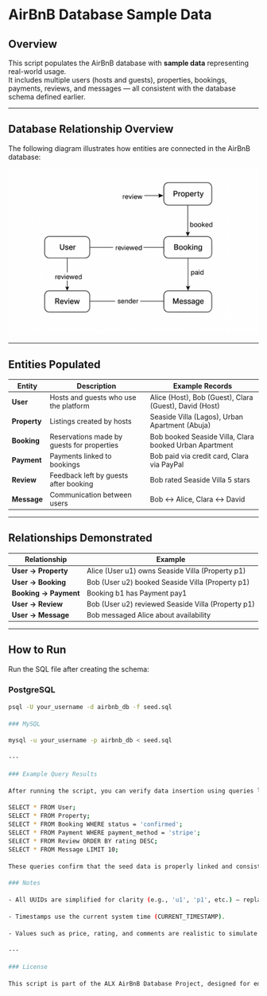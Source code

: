 # AirBnB Database Sample Data

## Overview
This script populates the AirBnB database with **sample data** representing real-world usage.  
It includes multiple users (hosts and guests), properties, bookings, payments, reviews, and messages — all consistent with the database schema defined earlier.

---

## Database Relationship Overview

The following diagram illustrates how entities are connected in the AirBnB database:

![Database Entity Relationships](./2DER.png)

---

## Entities Populated
| Entity | Description | Example Records |
|---------|--------------|----------------|
| **User** | Hosts and guests who use the platform | Alice (Host), Bob (Guest), Clara (Guest), David (Host) |
| **Property** | Listings created by hosts | Seaside Villa (Lagos), Urban Apartment (Abuja) |
| **Booking** | Reservations made by guests for properties | Bob booked Seaside Villa, Clara booked Urban Apartment |
| **Payment** | Payments linked to bookings | Bob paid via credit card, Clara via PayPal |
| **Review** | Feedback left by guests after booking | Bob rated Seaside Villa 5 stars |
| **Message** | Communication between users | Bob ↔ Alice, Clara ↔ David |

---

## Relationships Demonstrated
| Relationship | Example |
|---------------|----------|
| **User → Property** | Alice (User u1) owns Seaside Villa (Property p1) |
| **User → Booking** | Bob (User u2) booked Seaside Villa (Property p1) |
| **Booking → Payment** | Booking b1 has Payment pay1 |
| **User → Review** | Bob (User u2) reviewed Seaside Villa (Property p1) |
| **User → Message** | Bob messaged Alice about availability |

---

## How to Run
Run the SQL file after creating the schema:

### PostgreSQL
```bash
psql -U your_username -d airbnb_db -f seed.sql

### MySQL

mysql -u your_username -p airbnb_db < seed.sql

---

### Example Query Results

After running the script, you can verify data insertion using queries like:

SELECT * FROM User;
SELECT * FROM Property;
SELECT * FROM Booking WHERE status = 'confirmed';
SELECT * FROM Payment WHERE payment_method = 'stripe';
SELECT * FROM Review ORDER BY rating DESC;
SELECT * FROM Message LIMIT 10;

These queries confirm that the seed data is properly linked and consistent with your ER diagram.

### Notes

- All UUIDs are simplified for clarity (e.g., 'u1', 'p1', etc.) — replace them with true UUIDs in production.

- Timestamps use the current system time (CURRENT_TIMESTAMP).

- Values such as price, rating, and comments are realistic to simulate real usage scenarios.

---

### License

This script is part of the ALX AirBnB Database Project, designed for educational and demonstration purposes.